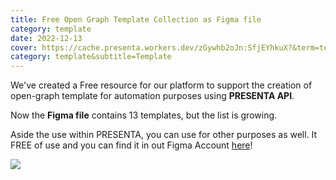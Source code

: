 ```yaml
---
title: Free Open Graph Template Collection as Figma file
category: template
date: 2022-12-13
cover: https://cache.presenta.workers.dev/zGywhb2oJn:SfjEYhkuX?&term=tech&title=Free+Open+Graph+Template+Collection+as+Figma+file
category: template&subtitle=Template
---
```


We've created a Free resource for our platform to support the creation of open-graph template for automation purposes using **PRESENTA API**.

Now the **Figma file** contains 13 templates, but the list is growing.

Aside the use within PRESENTA, you can use for other purposes as well. It FREE of use and you can find it in out Figma Account [here](https://www.figma.com/@presenta)!

![](/blog/free-figma-open-graph-templates-for-presenta/cover.png)